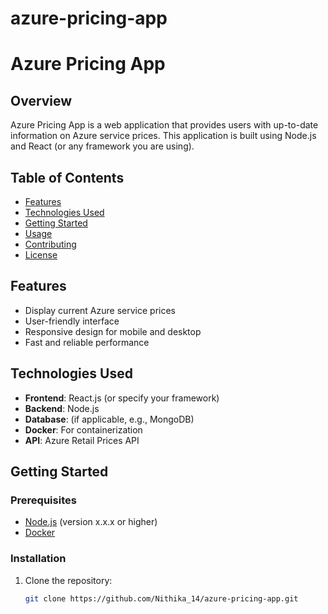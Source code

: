 # azure-pricing-app
# Azure Pricing App

## Overview

Azure Pricing App is a web application that provides users with up-to-date information on Azure service prices. This application is built using Node.js and React (or any framework you are using).

## Table of Contents

- [Features](#features)
- [Technologies Used](#technologies-used)
- [Getting Started](#getting-started)
- [Usage](#usage)
- [Contributing](#contributing)
- [License](#license)

## Features

- Display current Azure service prices
- User-friendly interface
- Responsive design for mobile and desktop
- Fast and reliable performance

## Technologies Used

- **Frontend**: React.js (or specify your framework)
- **Backend**: Node.js
- **Database**: (if applicable, e.g., MongoDB)
- **Docker**: For containerization
- **API**: Azure Retail Prices API

## Getting Started

### Prerequisites

- [Node.js](https://nodejs.org/) (version x.x.x or higher)
- [Docker](https://www.docker.com/get-started)

### Installation

1. Clone the repository:

   ```bash
   git clone https://github.com/Nithika_14/azure-pricing-app.git
